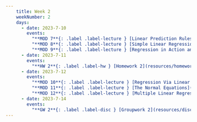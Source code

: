 ```yaml
---
    title: Week 2
    weekNumber: 2
    days:
      - date: 2023-7-10
        events:
          "**MOD 7**{: .label .label-lecture } [Linear Prediction Rules](resources/lectures/module_7_linear_prediction_rules.pdf) [✏️](resources/lectures/module_7_linear_prediction_rules_annotated.pdf) [📺](https://podcast.ucsd.edu/watch/s123/dsc40a_a00/3)": "[📖 pg 1-4](resources/notes/notes_chapter_2.pdf#page=1)"
          "**MOD 8**{: .label .label-lecture } [Simple Linear Regression](resources/lectures/module_8_simple_linear_regression.pdf) [✏️](resources/lectures/module_8_simple_linear_regression_annotated.pdf)": "[📖 pg 4-7](resources/notes/notes_chapter_2.pdf#page=5)"
          "**MOD 9**{: .label .label-lecture } [Regression in Action and Linear Algebra Review](resources/lectures/module_9_regression_in_action_and_linal.pdf) [✏️](resources/lectures/module_9_regression_in_action_and_linal_annotated.pdf)": 
      - date: 2023-7-11
        events:
          "**HW 2**{: .label .label-hw } [Homework 2](resources/homeworks/homework_2.pdf)": 
      - date: 2023-7-12
        events:
          "**MOD 10**{: .label .label-lecture } [Regression Via Linear Algebra](resources/lectures/module_10_regression_via_linal.pdf) [✏️](resources/lectures/module_10_regression_via_linal_annotated.pdf) [📺](https://podcast.ucsd.edu/watch/s123/dsc40a_a00/4)": "[📖 pg 9-11](resources/notes/notes_chapter_2.pdf#page=9)"
          "**MOD 11**{: .label .label-lecture } [The Normal Equations](resources/lectures/module_11_normal_equations.pdf) [✏️](resources/lectures/module_11_normal_equations_annotated.pdf)": "[📖 pg 11-14](resources/notes/notes_chapter_2.pdf#page=11)"
          "**MOD 12**{: .label .label-lecture } [Multiple Linear Regression and Feature Engineering](resources/lectures/module_12_mlr_and_fe.pdf) [✏️](resources/lectures/module_12_mlr_and_fe_annotated.pdf)": "[📖 pg 14-19](resources/notes/notes_chapter_2.pdf#page=14)"
      - date: 2023-7-14
        events:
          "**GW 2**{: .label .label-disc } [Groupwork 2](resources/discussions/groupwork_2.pdf)": 
---
```

